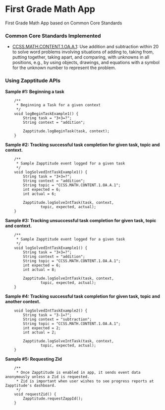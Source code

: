 # First Grade Math App
First Grade Math App based on Common Core Standards

### Common Core Standards Implemented
* [CCSS.MATH.CONTENT.1.OA.A.1](http://www.corestandards.org/Math/Content/1/OA/A/1/): 
Use addition and subtraction within 20 to solve word problems involving situations of adding to, 
taking from, putting together, taking apart, and comparing, with unknowns in all positions, 
e.g., by using objects, drawings, and equations with a symbol for the unknown number to represent 
the problem.


### Using Zapptitude APIs

**Sample #1: Beginning a task**
```
    /**
     * Beginning a Task for a given context
     */
    void logBeginTaskExample1() {
        String task = "3+3=?";
        String context = "addition";

        Zapptitude.logBeginTask(task, context);
    }
```

**Sample #2: Tracking successful task completion for given task, topic and context.**
    
```
    /**
     * Sample Zapptitude event logged for a given task
     */
    void logSolvedIntTaskExample1() {
        String task = "3+3=?";
        String context = "addition";
        String topic = "CCSS.MATH.CONTENT.1.OA.A.1";
        int expected = 6;
        int actual = 6;

        Zapptitude.logSolveIntTask(task, context,
                topic, expected, actual);
    }

```
**Sample #3: Tracking unsuccessful task completion for given task, topic and context.**
```
    /**
     * Sample Zapptitude event logged for a given task
     */
    void logSolvedIntTaskExample1() {
        String task = "3+3=?";
        String context = "addition";
        String topic = "CCSS.MATH.CONTENT.1.OA.A.1";
        int expected = 6;
        int actual = 8;

        Zapptitude.logSolveIntTask(task, context,
                topic, expected, actual);
    }

```

**Sample #4: Tracking successful task completion for given task, topic and another context.**

```
    void logSolvedIntTaskExample2() {
        String task = "3-1=?";
        String context = "subtraction";
        String topic = "CCSS.MATH.CONTENT.1.OA.A.1";
        int expected = 2;
        int actual = 2;

        Zapptitude.logSolveIntTask(task, context,
                topic, expected, actual);
    }
```

**Sample #5: Requesting Zid**
```
    /**
     * Once Zapptitude is enabled in app, it sends event data anonymously unless a Zid is requested.
     * Zid is important when user wishes to see progress reports at Zapptitude's dashboard.
     */
    void requestZid() {
        Zapptitude.requestZappId();
    }
```
